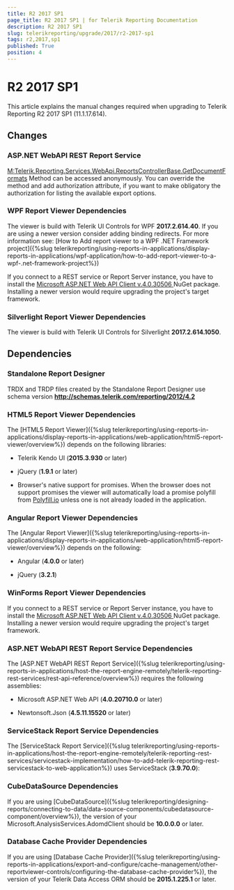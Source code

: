```yaml
---
title: R2 2017 SP1
page_title: R2 2017 SP1 | for Telerik Reporting Documentation
description: R2 2017 SP1
slug: telerikreporting/upgrade/2017/r2-2017-sp1
tags: r2,2017,sp1
published: True
position: 4
---
```


# R2 2017 SP1



This article explains the manual changes required when upgrading to Telerik Reporting R2 2017 SP1 (11.1.17.614).

## Changes

### ASP.NET WebAPI REST Report Service

[M:Telerik.Reporting.Services.WebApi.ReportsControllerBase.GetDocumentFormats]() Method can be accessed anonymously.
              You can override the method and add authorization attribute,
              if you want to make obligatory the authorization for listing the available export options.
            

### WPF Report Viewer Dependencies

The viewer is build with Telerik UI Controls for WPF __2017.2.614.40__. If you are using a newer version consider adding binding redirects. For more information see:
              [How to Add report viewer to a WPF .NET Framework project]({%slug telerikreporting/using-reports-in-applications/display-reports-in-applications/wpf-application/how-to-add-report-viewer-to-a-wpf-.net-framework-project%})

If you connect to a REST service or Report Server instance, you have to install the
              [
                  Microsoft ASP.NET Web API Client v.4.0.30506
                ](
                  https://www.nuget.org/packages/Microsoft.AspNet.WebApi.Client/4.0.30506
                ) NuGet package. Installing a newer version would require upgrading the project's target framework.
            

### Silverlight Report Viewer Dependencies

The viewer is build with Telerik UI Controls for Silverlight __2017.2.614.1050__.
            

## Dependencies

### Standalone Report Designer

TRDX and TRDP files created by the Standalone Report Designer use schema version __http://schemas.telerik.com/reporting/2012/4.2__

### HTML5 Report Viewer Dependencies

The [HTML5 Report Viewer]({%slug telerikreporting/using-reports-in-applications/display-reports-in-applications/web-application/html5-report-viewer/overview%}) depends on the following libraries:
            

* Telerik Kendo UI (__2015.3.930__ or later)
                

* jQuery (__1.9.1__ or later)
                

* Browser's native support for promises. When the browser does not support promises
                  the viewer will automatically load a promise polyfill from [Polyfill.io](https://polyfill.io) unless one is not already loaded in the application.
                

### Angular Report Viewer Dependencies

The [Angular Report Viewer]({%slug telerikreporting/using-reports-in-applications/display-reports-in-applications/web-application/html5-report-viewer/overview%}) depends on the following:
            

* Angular (__4.0.0__ or later)
                

* jQuery (__3.2.1__)
                

### WinForms Report Viewer Dependencies

If you connect to a REST service or Report Server instance, you have to install the
              [
                  Microsoft ASP.NET Web API Client v.4.0.30506
                ](
                  https://www.nuget.org/packages/Microsoft.AspNet.WebApi.Client/4.0.30506
                ) NuGet package. Installing a newer version would require upgrading the project's target framework.
            

### ASP.NET WebAPI REST Report Service Dependencies

The [ASP.NET WebAPI REST Report Service]({%slug telerikreporting/using-reports-in-applications/host-the-report-engine-remotely/telerik-reporting-rest-services/rest-api-reference/overview%}) requires the following assemblies:
            

* Microsoft ASP.NET Web API (__4.0.20710.0__ or later)
                

* Newtonsoft.Json (__4.5.11.15520__ or later)
                

### ServiceStack Report Service Dependencies

The [ServiceStack Report Service]({%slug telerikreporting/using-reports-in-applications/host-the-report-engine-remotely/telerik-reporting-rest-services/servicestack-implementation/how-to-add-telerik-reporting-rest-servicestack-to-web-application%}) uses
              ServiceStack (__3.9.70.0__):
            

### CubeDataSource Dependencies

If you are using [CubeDataSource]({%slug telerikreporting/designing-reports/connecting-to-data/data-source-components/cubedatasource-component/overview%}), the version of your
              Microsoft.AnalysisServices.AdomdClient should be __10.0.0.0__ or later.
            

### Database Cache Provider Dependencies

If you are using [Database Cache Provider]({%slug telerikreporting/using-reports-in-applications/export-and-configure/cache-management/other-reportviewer-controls/configuring-the-database-cache-provider%}), the version of your
              Telerik Data Access ORM should be __2015.1.225.1__ or later.
            
